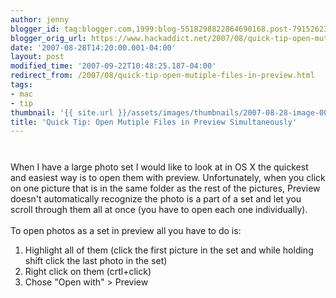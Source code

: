```yaml
---
author: jenny
blogger_id: tag:blogger.com,1999:blog-5518298822864690168.post-7915262359002976347
blogger_orig_url: https://www.hackaddict.net/2007/08/quick-tip-open-mutiple-files-in-preview.html
date: '2007-08-28T14:20:00.001-04:00'
layout: post
modified_time: '2007-09-22T10:48:25.187-04:00'
redirect_from: /2007/08/quick-tip-open-mutiple-files-in-preview.html
tags:
- mac
- tip
thumbnail: '{{ site.url }}/assets/images/thumbnails/2007-08-28-image-0000.jpg'
title: 'Quick Tip: Open Mutiple Files in Preview Simultaneously'
---
```


<img alt="" border="0" id="BLOGGER_PHOTO_ID_5103819263332688402" src="{{ site.url }}/assets/images/posts/2007-08-28-image-0000.jpg" style="margin: 0px auto 10px; display: block; text-align: center; "/><br/>When I have a large photo set I would like to look at in OS X the quickest and easiest way is to open them with preview.  Unfortunately, when you click on one picture that is in the same folder as the rest of the pictures, Preview doesn't automatically recognize the photo is a part of a set and let you scroll through them all at once (you have to open each one individually).<br/><br/>To open photos as a set in preview all you have to do is:<ol><li>Highlight all of them (click the first picture in the set and while holding shift click the last photo in the set)</li><li>Right click on them (crtl+click)</li><li>Chose "Open with" &gt; Preview<br/></li></ol><img alt="" border="0" id="BLOGGER_PHOTO_ID_5103819688534450722" src="{{ site.url }}/assets/images/posts/2007-08-28-image-0001.jpg" style="margin: 0px auto 10px; display: block; text-align: center; "/>